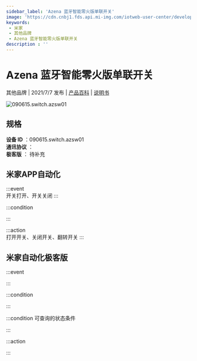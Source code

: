```yaml
---
sidebar_label: 'Azena 蓝牙智能零火版单联开关'
image: 'https://cdn.cnbj1.fds.api.mi-img.com/iotweb-user-center/developer_16790479566815jTOcjUs.png?GalaxyAccessKeyId=AKVGLQWBOVIRQ3XLEW&Expires=9223372036854775807&Signature=ujDn5Eq9yXv0vEQsC8Epgx3/VP4='
keywords: 
 - 米家
 - 其他品牌
 - Azena 蓝牙智能零火版单联开关
description : ''
---
```

# Azena 蓝牙智能零火版单联开关

其他品牌 | 2021/7/7 发布 | [产品百科](https://home.mi.com/webapp/content/baike/product/index.html?model=090615.switch.azsw01/) | [说明书](https://home.mi.com/views/introduction.html?model=090615.switch.azsw01&region=cn)

![090615.switch.azsw01](https://cdn.cnbj1.fds.api.mi-img.com/iotweb-user-center/developer_16790479566815jTOcjUs.png?GalaxyAccessKeyId=AKVGLQWBOVIRQ3XLEW&Expires=9223372036854775807&Signature=ujDn5Eq9yXv0vEQsC8Epgx3/VP4=)

## 规格  
> 
**设备 ID** ：090615.switch.azsw01  
**通讯协议** ：  
**极客版**  ： 待补充 


## 米家APP自动化  

:::event  
开关打开、开关关闭
:::

:::condition  

:::

:::action   
打开开关、关闭开关、翻转开关
:::

## 米家自动化极客版  

:::event  

:::

:::condition  

:::

:::condition 可查询的状态条件  

:::

:::action  

:::

        

